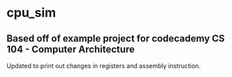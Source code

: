 # cpu_sim
## Based off of example project for codecademy CS 104 - Computer Architecture 

Updated to print out changes in registers and assembly instruction.

